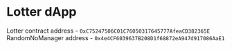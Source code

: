 # Lotter dApp

Lotter contract address - `0xC75247506C01C76050317645777AfeaCD382365E`
RandomNoManager address - `0x4e4CF6039637B208D1f68872eA947d917086AaE1`

